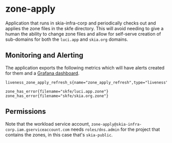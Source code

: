 # zone-apply

Application that runs in skia-infra-corp and periodically checks out and applies
the zone files in the skfe directory. This will avoid needing to give a human
the ability to change zone files and allow for self-serve creation of
sub-domains for both the `luci.app` and `skia.org` domains.

## Monitoring and Alerting

The application exports the following metrics which will have alerts
created for them and a [Grafana dashboard](https://grafana2.skia.org/d/mHshU9sIk/zone-apply?orgId=1).

```
liveness_zone_apply_refresh_s{name="zone_apply_refresh",type="liveness"}
```

```
zone_has_error{filename="skfe/luci.app.zone"}
zone_has_error{filename="skfe/skia.org.zone"}
```

## Permissions

Note that the workload service account,
`zone-apply@skia-infra-corp.iam.gserviceaccount.com` needs `roles/dns.admin` for
the project that contains the zones, in this case that's `skia-public`.
